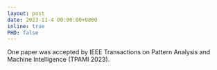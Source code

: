 ```yaml
---
layout: post
date: 2023-11-4 00:00:00+0800
inline: true
PHD: false
---
```

<!-- One paper was under review at the IEEE Transactions on Pattern Analysis and Machine Intelligence (TPAMI 2023).  -->
One paper was accepted by IEEE Transactions on Pattern Analysis and Machine Intelligence (TPAMI 2023).

